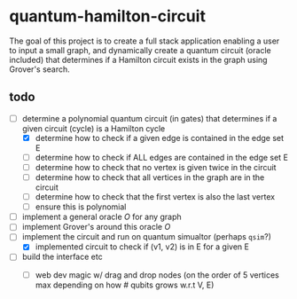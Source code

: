 # quantum-hamilton-circuit

The goal of this project is to create a full stack application enabling a user to input a small graph, and dynamically create a quantum circuit (oracle included) that determines if a Hamilton circuit exists in the graph using Grover's search.

## todo

- [ ] determine a polynomial quantum circuit (in gates) that determines if a given circuit (cycle) is a Hamilton cycle
    - [x] determine how to check if a given edge is contained in the edge set E
    - [ ] determine how to check if ALL edges are contained in the edge set E
    - [ ] determine how to check that no vertex is given twice in the circuit
    - [ ] determine how to check that all vertices in the graph are in the circuit
    - [ ] determine how to check that the first vertex is also the last vertex 
    - [ ] ensure this is polynomial
- [ ] implement a general oracle $O$ for any graph
- [ ] implement Grover's around this oracle $O$ 
- [ ] implement the circuit and run on quantum simualtor (perhaps `qsim`?)
    - [x] implemented circuit to check if (v1, v2) is in E for a given E
- [ ] build the interface etc
    - [ ] web dev magic w/ drag and drop nodes (on the order of 5 vertices max depending on how # qubits grows w.r.t V, E)
    